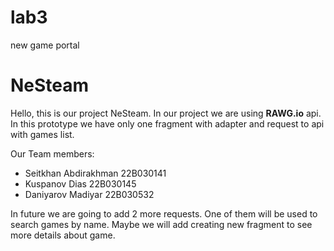 # lab3
new game portal
<h1>NeSteam</h1>
<p>  Hello, this is our project NeSteam. In our project we are using <strong>RAWG.io</strong> api. In this prototype we have only one fragment with adapter and request to api with games list.</p>
<p>Our Team members:</p>
<ul>
  <li>Seitkhan Abdirakhman 22B030141</li>
  <li>Kuspanov Dias 22B030145</li>
  <li>Daniyarov Madiyar 22B030532</li>
</ul>
<p>In future we are going to add 2 more requests. One of them will be used to search games by name. Maybe we will add creating new fragment to see more details about game.</p>
